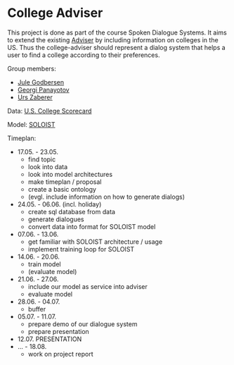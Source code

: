 # College Adviser

This project is done as part of the course Spoken Dialogue Systems. It aims to extend the existing [Adviser](https://digitalphonetics.github.io/adviser/) by including information on colleges in the US. Thus the college-adviser should represent a dialog system that helps a user to find a college according to their preferences.

Group members:
* [Jule Godbersen](mailto:st168018@stud.uni-stuttgart.de)
* [Georgi Panayotov](mailto:st185424@stud.uni-stuttgart.de)
* [Urs Zaberer](mailto:st168124@stud.uni-stuttgart.de)

Data: [U.S. College Scorecard](https://collegescorecard.ed.gov/data/documentation/)

Model: [SOLOIST](https://github.com/pengbaolin/soloist)

Timeplan:
 * 17.05. - 23.05.
    - find topic
    - look into data 
    - look into model architectures
    - make timeplan / proposal
    - create a basic ontology
    - (evgl. include information on how to generate dialogs)
 * 24.05. - 06.06. (incl. holiday)
    - create sql database from data
    - generate dialogues
    - convert data into format for SOLOIST model
 * 07.06. - 13.06.
    - get familiar with SOLOIST architecture / usage
    - implement training loop for SOLOIST
 * 14.06. - 20.06.
    - train model
    - (evaluate model)
 * 21.06. - 27.06.
    - include our model as service into adviser
    - evaluate model
 * 28.06. - 04.07.
    - buffer
 * 05.07. - 11.07.
    - prepare demo of our dialogue system
    - prepare presentation
 * 12.07. PRESENTATION
 * ... - 18.08.
    - work on project report
